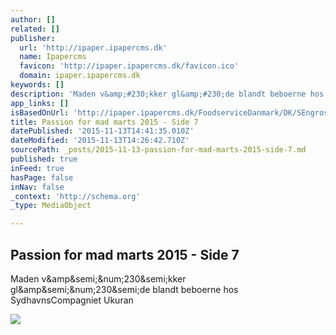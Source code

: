 ```yaml
---
author: []
related: []
publisher:
  url: 'http://ipaper.ipapercms.dk'
  name: Ipapercms
  favicon: 'http://ipaper.ipapercms.dk/favicon.ico'
  domain: ipaper.ipapercms.dk
keywords: []
description: 'Maden v&amp;#230;kker gl&amp;#230;de blandt beboerne hos SydhavnsCompagniet Ukuran'
app_links: []
isBasedOnUrl: 'http://ipaper.ipapercms.dk/FoodserviceDanmark/DK/SEngros/Passionformadmarts2015/?Page=7'
title: Passion for mad marts 2015 - Side 7
datePublished: '2015-11-13T14:41:35.010Z'
dateModified: '2015-11-13T14:26:42.710Z'
sourcePath: _posts/2015-11-13-passion-for-mad-marts-2015-side-7.md
published: true
inFeed: true
hasPage: false
inNav: false
_context: 'http://schema.org'
_type: MediaObject

---
```

<article style=""><h1>Passion for mad marts 2015 - Side 7</h1><p>Maden v&amp;amp&amp;semi;&amp;num;230&amp;semi;kker gl&amp;amp&amp;semi;&amp;num;230&amp;semi;de blandt beboerne hos SydhavnsCompagniet Ukuran</p><img src="http://ipaper.ipapercms.dk/FoodserviceDanmark/DK/SEngros/Passionformadmarts2015/ImageProxy.ashx?PageNumber=7&amp;ImageType=Normal" /></article>